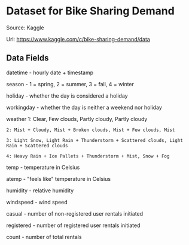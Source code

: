 # Dataset for Bike Sharing Demand

Source: Kaggle

Url: https://www.kaggle.com/c/bike-sharing-demand/data

## Data Fields

datetime - hourly date + timestamp  

season -  1 = spring, 2 = summer, 3 = fall, 4 = winter 

holiday - whether the day is considered a holiday

workingday - whether the day is neither a weekend nor holiday

weather
    1: Clear, Few clouds, Partly cloudy, Partly cloudy

    2: Mist + Cloudy, Mist + Broken clouds, Mist + Few clouds, Mist

    3: Light Snow, Light Rain + Thunderstorm + Scattered clouds, Light Rain + Scattered clouds

    4: Heavy Rain + Ice Pallets + Thunderstorm + Mist, Snow + Fog 

temp - temperature in Celsius

atemp - "feels like" temperature in Celsius

humidity - relative humidity

windspeed - wind speed

casual - number of non-registered user rentals initiated

registered - number of registered user rentals initiated

count - number of total rentals